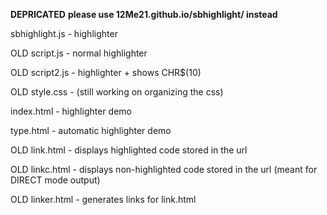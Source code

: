 **DEPRICATED**
**please use 12Me21.github.io/sbhighlight/ instead**

sbhighlight.js - highlighter

OLD script.js - normal highlighter

OLD script2.js - highlighter + shows CHR$(10)

OLD style.css - (still working on organizing the css)

index.html - highlighter demo

type.html - automatic highlighter demo

OLD link.html - displays highlighted code stored in the url

OLD linkc.html - displays non-highlighted code stored in the url (meant for DIRECT mode output)

OLD linker.html - generates links for link.html
